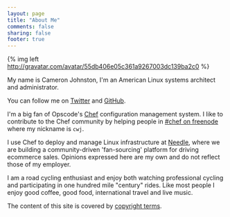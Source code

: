 ```yaml
---
layout: page
title: "About Me"
comments: false
sharing: false 
footer: true
---
```


{% img left http://gravatar.com/avatar/55db406e05c361a9267003dc139ba2c0 %}

My name is Cameron Johnston, I'm an American Linux systems architect and administrator.

You can follow me on <a href="http://twitter.com/cwjohnston">Twitter</a> and <a href="http://github.com/cwjohnston">GitHub</a>.

I'm a big fan of Opscode's [Chef](http://www.opscode.com/chef/) configuration management system. I like to contribute to the Chef community by helping people in [#chef on freenode](http://wiki.opscode.com/display/chef/IRC) where my nickname is `cwj`.

I use Chef to deploy and manage Linux infrastructure at <a href="http://www.needle.com">Needle</a>, where we are building a community-driven 'fan-sourcing' platform for driving ecommerce sales. Opinions expressed here are my own and do not reflect those of my employer.

I am a road cycling enthusiast and enjoy both watching professional cycling and participating in one hundred mile "century" rides. Like most people I enjoy good coffee, good food, international travel and live music.

The content of this site is covered by <a href="{{ site_root }}/copyright">copyright terms</a>.
